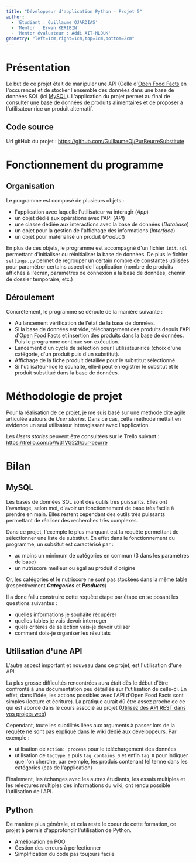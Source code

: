```yaml
---
title: "Développeur d'application Python - Projet 5"
author:
  - 'Etudiant : Guillaume OJARDIAS'
  - 'Mentor : Erwan KERIBIN'
  - 'Mentor évaluateur : Addi AIT-MLOUK'
geometry: "left=1cm,right=1cm,top=1cm,bottom=2cm"
---
```


# Présentation

Le but de ce projet était de manipuler une API (Celle d'[Open Food Facts](https://fr.openfoodfacts.org/) en l'occurence) et de stocker l'ensemble des données dans une base de données SQL (ici [MySQL](https://www.mysql.com/fr/)).
L'application du projet permet au final de consulter une base de données de produits alimentaires et de proposer à l'utilisateur·rice un produit alternatif.

## Code source

Url gitHub du projet : https://github.com/GuillaumeOj/PurBeurreSubstitute

# Fonctionnement du programme

## Organisation

Le programme est composé de plusieurs objets :

- l'application avec laquelle l'utilisateur va interagir (*App*)
- un objet dédié aux opérations avec l'API (*API*)
- une classe dédiée aux interactions avec la base de données (*Database*)
- un objet pour la gestion de l'affichage des informations (*Interface*)
- un objet pour matérialisé un produit (*Product*)

En plus de ces objets, le programme est accompagné d'un fichier `init.sql` permettant d'initialiser ou réinitialiser la base de données. De plus le fichier `settings.py` permet de regrouper un certain nombre de constantes utilisées pour paramétrer certains aspect de l'application (nombre de produits affichés à l'écran, paramètres de connexion à la base de données, chemin de dossier temporaire, etc.)

## Déroulement

Concrétement, le programme se déroule de la manière suivante :

- Au lancement vérification de l'état de la base de données.
- Si la base de données est vide, téléchargement des produits depuis l'API d'[Open Food Facts](https://fr.openfoodfacts.org/) et insertion des produits dans la base de données. Puis le programme continue son exécution.
- Lancement d'un cycle de sélection pour l'utilisateur·rice (choix d'une catégorie, d'un produit puis d'un substitut).
- Affichage de la fiche produit détaillée pour le substitut sélectionné.
- Si l'utilisateur·rice le souhaite, elle·il peut enregistrer le subsitut et le produit substitué dans la base de données.

# Méthodologie de projet

Pour la réalisation de ce projet, je me suis basé sur une méthode dite agile articulée autours de *User stories*.
Dans ce cas, cette méthode mettait en évidence un seul utilisateur interagissant avec l'application.

Les *Users stories* peuvent être consultées sur le Trello suivant : https://trello.com/b/W31VG22I/pur-beurre

# Bilan

## MySQL

Les bases de données SQL sont des outils très puissants. Elles ont l'avantage, selon moi, d'avoir un fonctionnement de base très facile à prendre en main. Elles restent cependant des outils très puissants permettant de réaliser des recherches très complexes.

Dans ce projet, l'exemple le plus marquant est la requête permettant de sélectionner une liste de substitut.
En effet dans le fonctionnement du programme, un subsitut est caractérisé par :

- au moins un minimum de catégories en commun (3 dans les paramètres de base)
- un nutriscore meilleur ou égal au produit d'origine

Or, les catégories et le nutriscore ne sont pas stockées dans la même table (respectivement ***Categories*** et ***Products***)

Il a donc fallu construire cette requête étape par étape en se posant les questions suivantes :

- quelles informations je souhaite récupérer
- quelles tables je vais devoir interroger
- quels critères de sélection vais-je devoir utiliser
- comment dois-je organiser les résultats

## Utilisation d'une API

L'autre aspect important et nouveau dans ce projet, est l'utilisation d'une API.

La plus grosse difficultés rencontrées aura était dès le début d'être confronté à une documentation peu détaillée sur l'utilisation de celle-ci.
En effet, dans l'idée, les actions possibles avec l'API d'Open Food Facts sont simples (lecture et écriture). La pratique aurait dû être assez proche de ce qui est abordé dans le cours associé au projet ([Utilisez des API REST dans vos projets web](https://openclassrooms.com/fr/courses/3449001-utilisez-des-api-rest-dans-vos-projets-web))

Cependant, toute les subtilités liées aux arguments à passer lors de la requête ne sont pas expliqué dans le wiki dédié aux développeurs. Par exemple :

- utilisation de `action: process` pour le téléchargement des données
- utilisation de `tagtype_0` puis `tag_contains_0` et enfin `tag_0` pour indiquer que l'on cherche, par exemple, les produis contenant tel terme dans les catégories (cas de l'application)

Finalement, les échanges avec les autres étudiants, les essais multiples et les relectures multiples des informations du wiki, ont rendu possible l'utilisation de l'API.


## Python

De manière plus générale, et cela reste le coeur de cette formation, ce projet à permis d'approfondir l'utilisation de Python.

- Amélioration en POO
- Gestion des erreurs à perfectionner
- Simplification du code pas toujours facile

